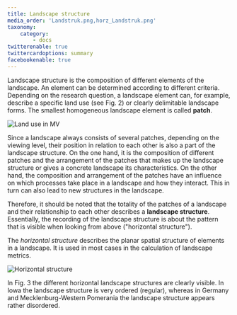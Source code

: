 ```yaml
---
title: Landscape structure
media_order: 'Landstruk.png,horz_Landstruk.png'
taxonomy:
    category:
        - docs
twitterenable: true
twittercardoptions: summary
facebookenable: true
---
```


Landscape structure is the composition of different elements of the landscape. An element can be determined according to different criteria. Depending on the research question, a landscape element can, for example, describe a specific land use (see Fig. 2) or clearly delimitable landscape forms. The smallest homogeneous landscape element is called **patch**.

![Land use in MV](Landstruk.png?lightbox=800&classes=caption "Fig. 2: Land use in MV (sources: Vector data left - Openstreetmap 2018 (CC BY-SA); Orthophoto right - Copyright © 2017 Esri and its licensors)")

Since a landscape always consists of several patches, depending on the viewing level, their position in relation to each other is also a part of the landscape structure. On the one hand, it is the composition of different patches and the arrangement of the patches that makes up the landscape structure or gives a concrete landscape its characteristics. On the other hand, the composition and arrangement of the patches have an influence on which processes take place in a landscape and how they interact. This in turn can also lead to new structures in the landscape.

Therefore, it should be noted that the totality of the patches of a landscape and their relationship to each other describes a **landscape structure**. Essentially, the recording of the landscape structure is about the pattern that is visible when looking from above ("horizontal structure").

The _horizontal structure_ describes the planar spatial structure of elements in a landscape. It is used in most cases in the calculation of landscape metrics.

![Horizontal structure](horz_Landstruk.png?lightbox=800&classes=caption "Fig. 3: Horizontal structure of landscapes - Iowa on the left and MV on the right (sources: Image Landsat (CC BY)/ Copernicus (CC BY-SA 3.0 IGO); © 2018 Google; ©2009 GeoBasis-DE/BKG")

In Fig. 3 the different horizontal landscape structures are clearly visible. In Iowa the landscape structure is very ordered (regular), whereas in Germany and Mecklenburg-Western Pomerania the landscape structure appears rather disordered.
